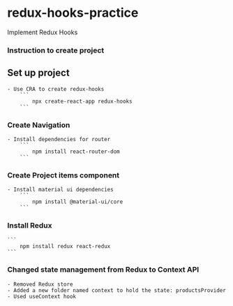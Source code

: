 # redux-hooks-practice

Implement Redux Hooks

### Instruction to create project

## Set up project

    - Use CRA to create redux-hooks
        ```
            npx create-react-app redux-hooks
        ```

### Create Navigation

    - Install dependencies for router
        ```
            npm install react-router-dom
        ```

### Create Project items component

    - Install material ui dependencies
        ```
            npm install @material-ui/core
        ```

### Install Redux

    ```
        npm install redux react-redux
    ```

### Changed state management from Redux to Context API

    - Removed Redux store
    - Added a new folder named context to hold the state: productsProvider
    - Used useContext hook
